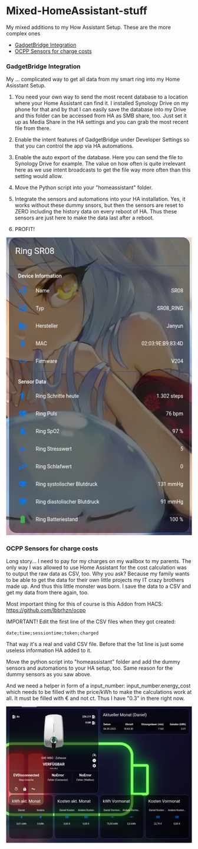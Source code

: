 # Mixed-HomeAssistant-stuff
My mixed additions to my How Assistant Setup. These are the more complex ones

* [GadgetBridge Integration](#gadgetbridge)
* [OCPP Sensors for charge costs](#ocpp)

### <a name="gadgetbridge"></a>GadgetBridge Integration
My ... complicated way to get all data from my smart ring into my Home Asisstant Setup.

1. You need your own way to send the most recent database to a location where your Home Assistant can find it. I installed Synology Drive on my phone for that and by that I can easily save the database into my Drive and this folder can be accessed from HA as SMB share, too. Just set it up as Media Share in the HA settings and you can grab the most recent file from there.

2. Enable the intent features of GadgetBridge under Developer Settings so that you can control the app via HA automations.
3. Enable the auto export of the database. Here you can send the file to Synology Drive for example. The value on how often is quite irrelevant here as we use intent broadcasts to get the file way more often than this setting would allow.
4. Move the Python script into your "homeassistant" folder.
5. Integrate the sensors and automations into your HA installation. Yes, it works without these dummy snsors, but then the sensors are reset to ZERO including the history data on every reboot of HA. Thus these sensors are just here to make the data last after a reboot.
6. PROFIT!

<p align="center">
  <img src="https://raw.githubusercontent.com/dreimer1986/Mixed-HomeAssistant-stuff/master/images/GadgetBridge.png">
</p>

### <a name="ocpp"></a>OCPP Sensors for charge costs
Long story... I need to pay for my charges on my wallbox to my parents. The only way I was allowed to use Home Assistant for the cost calculation was to output the raw data as CSV, too. Why you ask? Because my family wants to be able to get the data for their own little projects my IT crazy brothers made up. And thus this little monster was born. I save the data to a CSV and get my data from there again, too.

Most important thing for this of course is this Addon from HACS: https://github.com/lbbrhzn/ocpp

IMPORTANT! Edit the first line of the CSV files when they got created:

```
date;time;sessiontime;token;charged
```
That way it's a real and valid CSV file. Before that the 1st line is just some useless information HA added to it.

Move the python script into "homeassistant" folder and add the dummy sensors and automations to your HA setup, too. Same reason for the dummy sensors as you saw above.

And we need a helper in form of a input_number: input_number.energy_cost which needs to be filled with the price/kWh to make the calculations work at all. It must be filled with € and not ct. Thus I have "0.3" in there right now.

<p align="center">
  <img src="https://raw.githubusercontent.com/dreimer1986/Mixed-HomeAssistant-stuff/master/images/OCPP.png">
</p>
